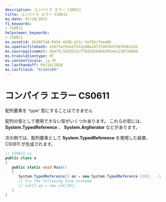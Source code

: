 ```yaml
---
description: コンパイラ エラー CS0611
title: コンパイラ エラー CS0611
ms.date: 07/20/2015
f1_keywords:
- CS0611
helpviewer_keywords:
- CS0611
ms.assetid: bbd857a0-9454-4438-a21c-fef5bc7eee06
ms.openlocfilehash: a16f3a75eedf532ed8a24727d47bef3876d61cb2
ms.sourcegitcommit: 5b475c1855b32cf78d2d1bbb4295e4c236f39464
ms.translationtype: HT
ms.contentlocale: ja-JP
ms.lasthandoff: 09/24/2020
ms.locfileid: "91165300"
---
```

# <a name="compiler-error-cs0611"></a>コンパイラ エラー CS0611

配列要素を 'type' 型にすることはできません  
  
 配列の型として使用できない型がいくつかあります。 これらの型には、 **System.TypedReference** 、 **System.ArgIterator** などがあります。  
  
 次の例では、配列要素として **System.TypedReference** を使用した結果、CS0611 が生成されます。  
  
```csharp  
// CS0611.cs  
public class a  
{  
   public static void Main()  
   {  
      System.TypedReference[] ao = new System.TypedReference [10];   // CS0611  
      // try the following line instead  
      // int[] ao = new int[10];  
   }  
}  
```
